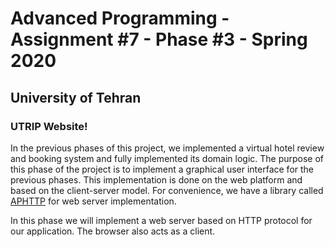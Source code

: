 # Advanced Programming - Assignment #7 - Phase #3 - Spring 2020
## University of Tehran
### UTRIP Website!

In the previous phases of this project, we implemented a virtual hotel review and booking system and fully implemented its domain logic. The purpose of this phase of the project is to implement a graphical user interface for the previous phases. This implementation is done on the web platform and based on the client-server model. For convenience, we have a library called [APHTTP](https://github.com/UTAP/APHTTP) for web server implementation.

In this phase we will implement a web server based on HTTP protocol for our application. The browser also acts as a client. 